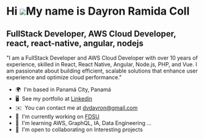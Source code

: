 Hi ![](https://user-images.githubusercontent.com/18350557/176309783-0785949b-9127-417c-8b55-ab5a4333674e.gif)My name is Dayron Ramida Coll
==========================================================================================================================================

FullStack Developer, AWS Cloud Developer, react, react-native, angular, nodejs
------------------------------------------------------------------------------

"I am a FullStack Developer and AWS Cloud Developer with over 10 years of experience, skilled in React, React Native, Angular, Node.js, PHP, and Vue. I am passionate about building efficient, scalable solutions that enhance user experience and optimize cloud performance."

*   🌍  I'm based in Panamá City, Panamá
*   🖥️  See my portfolio at [Linkedin](http://www.linkedin.com/in/dvdayron/)
*   ✉️  You can contact me at [dvdayron@gmail.com](mailto:dvdayron@gmail.com)
*   🚀  I'm currently working on [FDSU](http://www.firstdue.com/)
*   🧠  I'm learning AWS, GraphQL, IA, Data Engineering ...
*   🤝  I'm open to collaborating on Interesting projects
